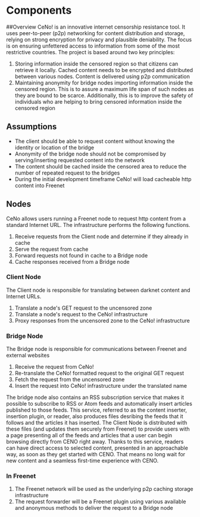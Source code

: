 # Components

##Overview
CeNo! is an innovative internet censorship resistance tool. It uses peer-to-peer (p2p) networking for content distribution and storage, relying on strong encryption for privacy and plausible deniability. The focus is on ensuring unfettered access to information from some of the most restrictive countries. The project is based around two key principles:

1. Storing information inside the censored region so that citizens can retrieve it locally. Cached content needs to be encrypted and distributed between various nodes. Content is delivered using p2p communication
2. Maintaining anonymity for bridge nodes importing information inside the censored region. This is to assure a maximum life span of such nodes as they are bound to be scarce. Additionally, this is to improve the safety of individuals who are helping to bring censored information inside the censored region

## Assumptions
* The client should be able to request content without knowing the identity or location of the bridge
* Anonymity of the bridge node should not be compromised by serving/inserting requested content into the network
* The content should be cached inside the censored area to reduce the number of repeated request to the bridges
* During the initial development timeframe CeNo! will load cacheable http content into Freenet

## Nodes
CeNo allows users running a Freenet node to request http content from a standard Internet URL. The infrastructure performs the following functions.

1. Receive requests from the Client node and determine if they already in cache
2. Serve the request from cache
3. Forward requests not found in cache to a Bridge node
4. Cache responses received from a Bridge node

### Client Node
The Client node is responsible for translating between darknet content and Internet URLs.

1. Translate a node's GET request to the uncensored zone
2. Translate a node's request to the CeNo! infrastructure 
3. Proxy responses from the uncensored zone to the CeNo! infrastructure

### Bridge Node
The Bridge node is responsible for communications between Freenet and external websites

1. Receive the request from CeNo!
2. Re-translate the CeNo! formatted request to the original GET request
3. Fetch the request from the uncensored zone
4. Insert the request into CeNo! infrastructure under the translated name

The bridge node also contains an RSS subscription service that makes it possible to subscribe to RSS or Atom feeds and
automatically insert articles published to those feeds.  This service, referred to as the content inserter, insertion
plugin, or reader, also produces files desribing the feeds that it follows and the articles it has inserted. The
Client Node is distributed with these files (and updates them securely from Freenet) to provide users with a page
presenting all of the feeds and articles that a user can begin browsing directly from CENO right away.  Thanks to this
service, readers can have direct access to selected content, presented in an approachable way, as soon as they get
started with CENO.  That means no long wait for new content and a seamless first-time experience with CENO.

### In Freenet

1. The Freenet network will be used as the underlying p2p caching storage infrastructure
2. The request forwarder will be a Freenet plugin using various available and anonymous methods to deliver the request to a Bridge node
